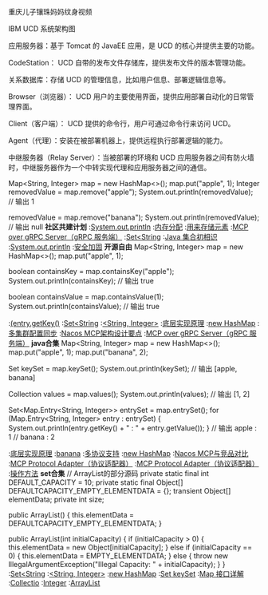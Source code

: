 重庆儿子镶珠妈妈纹身视频

IBM UCD 系统架构图

应用服务器：基于 Tomcat 的 JavaEE 应用，是 UCD 的核心并提供主要的功能。

CodeStation： UCD 自带的发布文件存储库，提供发布文件的版本管理功能。

关系数据库：存储 UCD 的管理信息，比如用户信息、部署逻辑信息等。

Browser（浏览器）： UCD 用户的主要使用界面，提供应用部署自动化的日常管理界面。

Client（客户端）： UCD 提供的命令行，用户可通过命令行来访问 UCD。

Agent（代理）：安装在被部署机器上，提供远程执行部署逻辑的能力。

中继服务器（Relay Server）：当被部署的环境和 UCD 应用服务器之间有防火墙时，中继服务器作为一个中转实现代理和应用服务器之间的通信。

Map<String, Integer> map = new HashMap<>();
map.put("apple", 1);
Integer removedValue = map.remove("apple");
System.out.println(removedValue);  // 输出 1

removedValue = map.remove("banana");
System.out.println(removedValue);  // 输出 null
<strong>社区共建计划</strong>
:[System.out.println](https://github.com/wkjgsm/wmd)
:[内存分配](https://rentry.org/5rm7vbom)
:[用来存储元素](https://pastebin.com/c7cdXTZV)
:[MCP over gRPC Server（gRPC 服务端）](https://pastebin.com/1z7S9ZRx)
:[Set<String](https://pastebin.com/2SsFdV81)
:[Java 集合初相识](https://rentry.org/mnirr3cc)
:[System.out.println](https://pastebin.com/tsUMyy65)
:[安全加固](https://github.com/ztdyl/sgl)
<strong>开源自由</strong>
Map<String, Integer> map = new HashMap<>();
map.put("apple", 1);

boolean containsKey = map.containsKey("apple");
System.out.println(containsKey);  // 输出 true

boolean containsValue = map.containsValue(1);
System.out.println(containsValue);  // 输出 true

:[(entry.getKey()](https://pastebin.com/KXqFTjS4)
:[Set<String](https://rentry.org/vp465s2h)
:[<String, Integer>](https://pastebin.com/Ugh7iVE5)
:[底层实现原理](https://rentry.org/2xdzsctb)
:[new HashMap](https://pastebin.com/fNj1ga6c)
:[多集群配置同步](https://rentry.org/o2542enz)
:[Nacos MCP架构设计要点](https://github.com/snbddsw)
:[MCP over gRPC Server（gRPC 服务端）](https://pastebin.com/eScQxWSF)
<strong>java合集</strong>
Map<String, Integer> map = new HashMap<>();
map.put("apple", 1);
map.put("banana", 2);

Set<String> keySet = map.keySet();
System.out.println(keySet);  // 输出 [apple, banana]

Collection<Integer> values = map.values();
System.out.println(values);  // 输出 [1, 2]

Set<Map.Entry<String, Integer>> entrySet = map.entrySet();
for (Map.Entry<String, Integer> entry : entrySet) {
    System.out.println(entry.getKey() + " : " + entry.getValue());
}
// 输出 apple : 1
//      banana : 2

:[底层实现原理](https://rentry.org/wtem2ggq)
:[banana](https://pastebin.com/KEiM2ASx)
:[多协议支持](https://pastebin.com/KXqFTjS4)
:[new HashMap](https://github.com/jmssmy)
:[Nacos MCP与竞品对比](https://pastebin.com/n90fQUd3)
:[MCP Protocol Adapter（协议适配器）](https://pastebin.com/cikw2BW5)
:[MCP Protocol Adapter（协议适配器）](https://rentry.org/qdvv2x7f)
:[操作方法](https://pastebin.com/WrCphPpx)
<strong>set合集</strong>
// ArrayList的部分源码
private static final int DEFAULT_CAPACITY = 10;
private static final Object[] DEFAULTCAPACITY_EMPTY_ELEMENTDATA = {};
transient Object[] elementData;
private int size;

public ArrayList() {
    this.elementData = DEFAULTCAPACITY_EMPTY_ELEMENTDATA;
}

public ArrayList(int initialCapacity) {
    if (initialCapacity > 0) {
        this.elementData = new Object[initialCapacity];
    } else if (initialCapacity == 0) {
        this.elementData = EMPTY_ELEMENTDATA;
    } else {
        throw new IllegalArgumentException("Illegal Capacity: " + initialCapacity);
    }
}
:[Set<String](https://rentry.org/nm27rp6u)
:[<String, Integer>](https://rentry.org/s9no2eo9)
:[new HashMap](https://rentry.org/3znvqkgm)
:[Set<K> keySet](https://rentry.org/z4htut2r)
:[Map 接口详解](https://pastebin.com/jBM1Sudk)
:[Collectio](https://pastebin.com/UUZ8X2x1)
:[Integer](https://rentry.org/vqg47aow)
:[ArrayList](https://github.com/wkjgsm/wmd)
